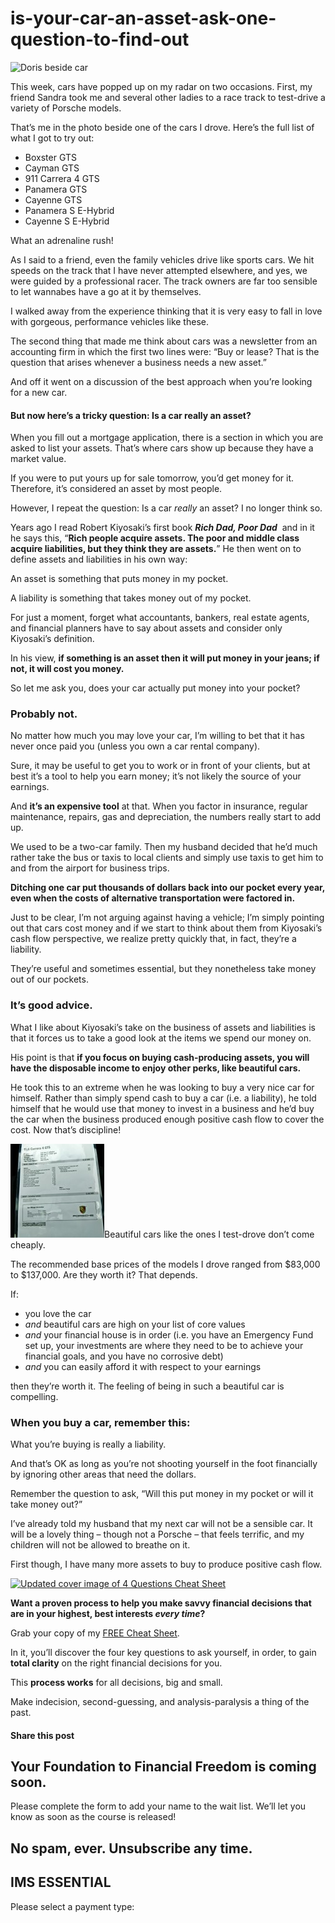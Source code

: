 # is-your-car-an-asset-ask-one-question-to-find-out
![Doris beside car](https://yourfinanciallaunchpad.com/wp-content/uploads/elementor/thumbs/Doris-beside-car-qdc6csmzyjnaz3jb8vpanubcewj2e1jgxk39yg6xs8.jpg "Doris beside car")

This week, cars have popped up on my radar on two occasions. First, my friend Sandra took me and several other ladies to a race track to test-drive a variety of Porsche models.

That’s me in the photo beside one of the cars I drove. Here’s the full list of what I got to try out:

- Boxster GTS
- Cayman GTS
- 911 Carrera 4 GTS
- Panamera GTS
- Cayenne GTS
- Panamera S E-Hybrid
- Cayenne S E-Hybrid

What an adrenaline rush!

As I said to a friend, even the family vehicles drive like sports cars. We hit speeds on the track that I have never attempted elsewhere, and yes, we were guided by a professional racer. The track owners are far too sensible to let wannabes have a go at it by themselves.

I walked away from the experience thinking that it is very easy to fall in love with gorgeous, performance vehicles like these.

The second thing that made me think about cars was a newsletter from an accounting firm in which the first two lines were: “Buy or lease? That is the question that arises whenever a business needs a new asset.”

And off it went on a discussion of the best approach when you’re looking for a new car.

#### But now here’s a tricky question: Is a car really an asset?

When you fill out a mortgage application, there is a section in which you are asked to list your assets. That’s where cars show up because they have a market value.

If you were to put yours up for sale tomorrow, you’d get money for it. Therefore, it’s considered an asset by most people.

However, I repeat the question: Is a car *really* an asset? I no longer think so.

Years ago I read Robert Kiyosaki’s first book ***Rich Dad, Poor Dad***  and in it he says this, “**Rich people acquire assets. The poor and middle class acquire liabilities, but they think they are assets.**” He then went on to define assets and liabilities in his own way:

An asset is something that puts money in my pocket.

A liability is something that takes money out of my pocket.

For just a moment, forget what accountants, bankers, real estate agents, and financial planners have to say about assets and consider only Kiyosaki’s definition.

In his view, **if something is an asset then it will put money in your jeans; if not, it will cost you money.**

So let me ask you, does your car actually put money into your pocket?

### Probably not.

No matter how much you may love your car, I’m willing to bet that it has never once paid you (unless you own a car rental company).

Sure, it may be useful to get you to work or in front of your clients, but at best it’s a tool to help you earn money; it’s not likely the source of your earnings.

And **it’s an expensive tool** at that. When you factor in insurance, regular maintenance, repairs, gas and depreciation, the numbers really start to add up.

We used to be a two-car family. Then my husband decided that he’d much rather take the bus or taxis to local clients and simply use taxis to get him to and from the airport for business trips.

**Ditching one car put thousands of dollars back into our pocket every year, even when the costs of alternative transportation were factored in.**

Just to be clear, I’m not arguing against having a vehicle; I’m simply pointing out that cars cost money and if we start to think about them from Kiyosaki’s cash flow perspective, we realize pretty quickly that, in fact, they’re a liability.

They’re useful and sometimes essential, but they nonetheless take money out of our pockets.

### It’s good advice.

What I like about Kiyosaki’s take on the business of assets and liabilities is that it forces us to take a good look at the items we spend our money on.

His point is that **if you focus on buying cash-producing assets, you will have the disposable income to enjoy other perks, like beautiful cars.**

He took this to an extreme when he was looking to buy a very nice car for himself. Rather than simply spend cash to buy a car (i.e. a liability), he told himself that he would use that money to invest in a business and he’d buy the car when the business produced enough positive cash flow to cover the cost. Now that’s discipline!

[![911 Carrera spec sheet](attachments/911-Carrera-spec-sheet1-150x150.jpg)](http://yflmainprod.wpengine.com/wp-content/uploads/2015/05/911-Carrera-spec-sheet1.jpg)Beautiful cars like the ones I test-drove don’t come cheaply.

The recommended base prices of the models I drove ranged from $83,000 to $137,000. Are they worth it? That depends.

If:

- you love the car
- *and* beautiful cars are high on your list of core values
- *and* your financial house is in order (i.e. you have an Emergency Fund set up, your investments are where they need to be to achieve your financial goals, and you have no corrosive debt)
- *and* you can easily afford it with respect to your earnings

then they’re worth it. The feeling of being in such a beautiful car is compelling.

### When you buy a car, remember this:

What you’re buying is really a liability.

And that’s OK as long as you’re not shooting yourself in the foot financially by ignoring other areas that need the dollars.

Remember the question to ask, “Will this put money in my pocket or will it take money out?”

I’ve already told my husband that my next car will not be a sensible car. It will be a lovely thing – though not a Porsche – that feels terrific, and my children will not be allowed to breathe on it.

First though, I have many more assets to buy to produce positive cash flow.

[![Updated cover image of 4 Questions Cheat Sheet](https://yourfinanciallaunchpad.com/wp-content/uploads/elementor/thumbs/Updated-cover-image-of-4-Questions-Cheat-Sheet-qgupc89139ckwgok6odyyav1iu4e708y36jqgwfdhw.png "Updated cover image of 4 Questions Cheat Sheet")](attachments/4-questions-cheat-sheet.jpg)

**Want a proven process to help you make savvy financial decisions that are in your highest, best interests *every time*?**

Grab your copy of my [FREE Cheat Sheet](https://yourfinanciallaunchpad.com/4-questions-cheat-sheet/).

In it, you’ll discover the four key questions to ask yourself, in order, to gain **total clarity** on the right financial decisions for you.

This **process works** for all decisions, big and small.

Make indecision, second-guessing, and analysis-paralysis a thing of the past.

#### Share this post

## Your Foundation to Financial Freedom is coming soon.

Please complete the form to add your name to the wait list. We’ll let you know as soon as the course is released!

## No spam, ever. Unsubscribe any time.

## IMS ESSENTIAL

Please select a payment type: